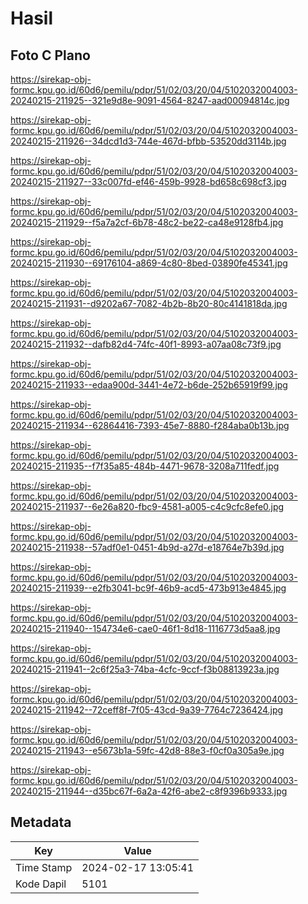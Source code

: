 # Hasil

## Foto C Plano

https://sirekap-obj-formc.kpu.go.id/60d6/pemilu/pdpr/51/02/03/20/04/5102032004003-20240215-211925--321e9d8e-9091-4564-8247-aad00094814c.jpg

https://sirekap-obj-formc.kpu.go.id/60d6/pemilu/pdpr/51/02/03/20/04/5102032004003-20240215-211926--34dcd1d3-744e-467d-bfbb-53520dd3114b.jpg

https://sirekap-obj-formc.kpu.go.id/60d6/pemilu/pdpr/51/02/03/20/04/5102032004003-20240215-211927--33c007fd-ef46-459b-9928-bd658c698cf3.jpg

https://sirekap-obj-formc.kpu.go.id/60d6/pemilu/pdpr/51/02/03/20/04/5102032004003-20240215-211929--f5a7a2cf-6b78-48c2-be22-ca48e9128fb4.jpg

https://sirekap-obj-formc.kpu.go.id/60d6/pemilu/pdpr/51/02/03/20/04/5102032004003-20240215-211930--69176104-a869-4c80-8bed-03890fe45341.jpg

https://sirekap-obj-formc.kpu.go.id/60d6/pemilu/pdpr/51/02/03/20/04/5102032004003-20240215-211931--d9202a67-7082-4b2b-8b20-80c4141818da.jpg

https://sirekap-obj-formc.kpu.go.id/60d6/pemilu/pdpr/51/02/03/20/04/5102032004003-20240215-211932--dafb82d4-74fc-40f1-8993-a07aa08c73f9.jpg

https://sirekap-obj-formc.kpu.go.id/60d6/pemilu/pdpr/51/02/03/20/04/5102032004003-20240215-211933--edaa900d-3441-4e72-b6de-252b65919f99.jpg

https://sirekap-obj-formc.kpu.go.id/60d6/pemilu/pdpr/51/02/03/20/04/5102032004003-20240215-211934--62864416-7393-45e7-8880-f284aba0b13b.jpg

https://sirekap-obj-formc.kpu.go.id/60d6/pemilu/pdpr/51/02/03/20/04/5102032004003-20240215-211935--f7f35a85-484b-4471-9678-3208a711fedf.jpg

https://sirekap-obj-formc.kpu.go.id/60d6/pemilu/pdpr/51/02/03/20/04/5102032004003-20240215-211937--6e26a820-fbc9-4581-a005-c4c9cfc8efe0.jpg

https://sirekap-obj-formc.kpu.go.id/60d6/pemilu/pdpr/51/02/03/20/04/5102032004003-20240215-211938--57adf0e1-0451-4b9d-a27d-e18764e7b39d.jpg

https://sirekap-obj-formc.kpu.go.id/60d6/pemilu/pdpr/51/02/03/20/04/5102032004003-20240215-211939--e2fb3041-bc9f-46b9-acd5-473b913e4845.jpg

https://sirekap-obj-formc.kpu.go.id/60d6/pemilu/pdpr/51/02/03/20/04/5102032004003-20240215-211940--154734e6-cae0-46f1-8d18-1116773d5aa8.jpg

https://sirekap-obj-formc.kpu.go.id/60d6/pemilu/pdpr/51/02/03/20/04/5102032004003-20240215-211941--2c6f25a3-74ba-4cfc-9ccf-f3b08813923a.jpg

https://sirekap-obj-formc.kpu.go.id/60d6/pemilu/pdpr/51/02/03/20/04/5102032004003-20240215-211942--72ceff8f-7f05-43cd-9a39-7764c7236424.jpg

https://sirekap-obj-formc.kpu.go.id/60d6/pemilu/pdpr/51/02/03/20/04/5102032004003-20240215-211943--e5673b1a-59fc-42d8-88e3-f0cf0a305a9e.jpg

https://sirekap-obj-formc.kpu.go.id/60d6/pemilu/pdpr/51/02/03/20/04/5102032004003-20240215-211944--d35bc67f-6a2a-42f6-abe2-c8f9396b9333.jpg


## Metadata

| Key        | Value               |
| ---------- | ------------------- |
| Time Stamp | 2024-02-17 13:05:41 |
| Kode Dapil | 5101                |



